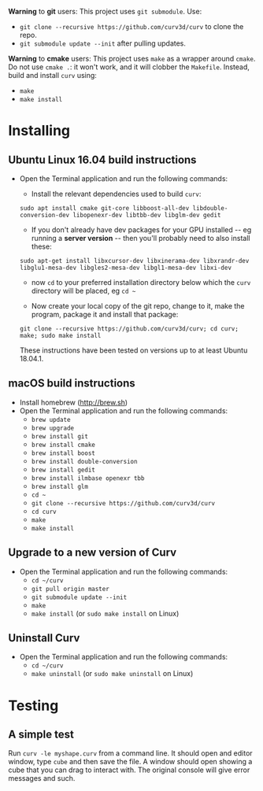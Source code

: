 **Warning** to **git** users:
This project uses `git submodule`. Use:
* `git clone --recursive https://github.com/curv3d/curv` to clone the repo.
* `git submodule update --init` after pulling updates.

**Warning** to **cmake** users:
This project uses `make` as a wrapper around `cmake`.
Do not use `cmake .`: it won't work, and it will clobber the `Makefile`.
Instead, build and install `curv` using:
* `make`
* `make install`

# Installing 

## Ubuntu Linux 16.04 build instructions
* Open the Terminal application and run the following commands:
  * Install the relevant dependencies used to build `curv`:
  
  `sudo apt install cmake git-core libboost-all-dev libdouble-conversion-dev libopenexr-dev libtbb-dev libglm-dev gedit`
  
  * If you don't already have dev packages for your GPU installed -- eg running a **server version** -- then you'll probably need to also install these:
  
  `sudo apt-get install libxcursor-dev libxinerama-dev libxrandr-dev libglu1-mesa-dev libgles2-mesa-dev libgl1-mesa-dev libxi-dev`
  * now `cd` to your preferred installation directory below which the `curv` directory will be placed, eg `cd ~`
  
  * Now create your local copy of the git repo, change to it, make the program, package it and install that package:
  
  `git clone --recursive https://github.com/curv3d/curv; cd curv; make; sudo make install`
  
  These instructions have been tested on versions up to at least Ubuntu 18.04.1.
  
## macOS build instructions
* Install homebrew (http://brew.sh)
* Open the Terminal application and run the following commands:
  * `brew update`
  * `brew upgrade`
  * `brew install git`
  * `brew install cmake`
  * `brew install boost`
  * `brew install double-conversion`
  * `brew install gedit`
  * `brew install ilmbase openexr tbb`
  * `brew install glm`
  * `cd ~`
  * `git clone --recursive https://github.com/curv3d/curv`
  * `cd curv`
  * `make`
  * `make install`

## Upgrade to a new version of Curv
* Open the Terminal application and run the following commands:
  * `cd ~/curv`
  * `git pull origin master`
  * `git submodule update --init`
  * `make`
  * `make install` (or `sudo make install` on Linux)

## Uninstall Curv
* Open the Terminal application and run the following commands:
  * `cd ~/curv`
  * `make uninstall` (or `sudo make uninstall` on Linux)

# Testing
## A simple test

Run `curv -le myshape.curv` from a command line. It should open and editor window, type `cube` and then save the file. A window should open showing a cube that you can drag to interact with. The original console will give error messages and such.
